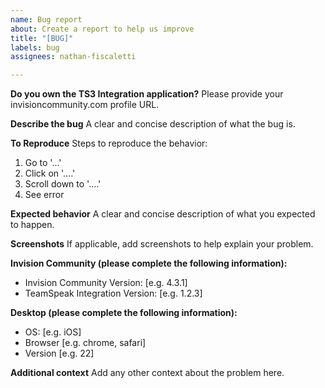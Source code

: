 ```yaml
---
name: Bug report
about: Create a report to help us improve
title: "[BUG]"
labels: bug
assignees: nathan-fiscaletti

---
```


<!--
⚠️ Make sure you are running the latest version of TeamSpeak Integration before creating a bug report.
-->

**Do you own the TS3 Integration application?**
Please provide your invisioncommunity.com profile URL.

**Describe the bug**
A clear and concise description of what the bug is.

**To Reproduce**
Steps to reproduce the behavior:
1. Go to '...'
2. Click on '....'
3. Scroll down to '....'
4. See error

**Expected behavior**
A clear and concise description of what you expected to happen.

**Screenshots**
If applicable, add screenshots to help explain your problem.

**Invision Community (please complete the following information):**
 - Invision Community Version: [e.g. 4.3.1]
 - TeamSpeak Integration Version: [e.g. 1.2.3]

**Desktop (please complete the following information):**
 - OS: [e.g. iOS]
 - Browser [e.g. chrome, safari]
 - Version [e.g. 22]

**Additional context**
Add any other context about the problem here.
